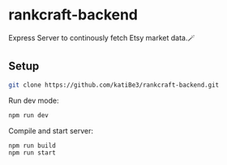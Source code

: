 # rankcraft-backend
Express Server to continously fetch Etsy market data.🪄

## Setup
```sh
git clone https://github.com/katiBe3/rankcraft-backend.git
```
Run dev mode: 
```sh
npm run dev
```
Compile and start server:
```sh
npm run build
npm run start
```
